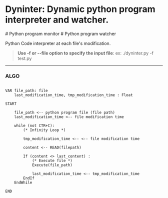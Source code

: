 # Dyninter: Dynamic python program interpreter and watcher.

\# Python program monitor
\# Python program watcher

Python Code interpreter at each file's modification.

>**Use -f or --file option to specify the input file**:
    ex: ./dyninter.py -f test.py


_____________

### ALGO

```

VAR file_path: file
    last_modification_time, tmp_modification_time : Float

START
    
    file_path <-- python program file (file path)
    last_modification_time <-- file modification time 
    
    while (not CTR+C):  
        (* Infinity Loop *)

        tmp_modification_time <-- <-- file modification time 

        content <-- READ(filepath)
        
        If (content <> last_content) :
            (* Execute file *)
            Execute(file_path)
            
            last_modification_time <-- tmp_modification_time
        EndIf
    EndWhile
    
END
```
